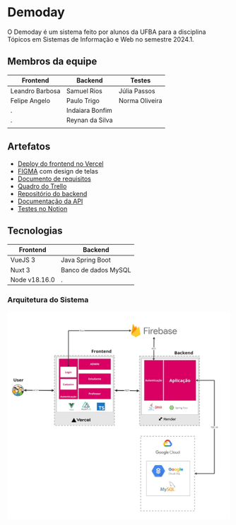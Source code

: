 # Demoday
O Demoday é um sistema feito por alunos da UFBA para a disciplina Tópicos em Sistemas de Informação e Web no semestre 2024.1.

## Membros da equipe
Frontend                | Backend       | Testes
---------               |---------      |---------  
Leandro Barbosa         | Samuel Rios   | Júlia Passos
Felipe Angelo           | Paulo Trigo   | Norma Oliveira
.                       | Indaiara Bonfim 
.                       | Reynan da Silva
                        | 


## Artefatos
* [Deploy do frontend no Vercel](https://demoday-omega.vercel.app/)
* [FIGMA](https://www.figma.com/file/tgBiMAOeOy1C1cPPbGdntX/DEMODAY?type=design&node-id=0-1&mode=design&t=k7Q0p52UdAdfpMsC-0) com design de telas
* [Documento de requisitos](https://docs.google.com/document/d/1WxX1Q8yOPc812UFwMu00FkKZp7S3j5BIyUZi6pdiwp0/edit?tab=t.0#heading=h.op8j48fy8tth)
* [Quadro do Trello](https://trello.com/b/cQF1ZpIU/ic0045)
* [Repositório do backend](https://github.com/samuelrios/demoday-api)
* [Documentação da API](https://demoday-api.onrender.com/swagger-ui/index.html#/)
* [Testes no Notion](https://www.notion.so/Testes-d872b37cd5ac44ed8d1b643eedd14e9a)

## Tecnologias
Frontend      | Backend
---------     |---------
VueJS 3       | Java Spring Boot
Nuxt 3        | Banco de dados MySQL
Node v18.16.0 | .

### Arquitetura do Sistema
![Arquitetura do sistema](public/artifacts/arquitetura_sistema.jpg)